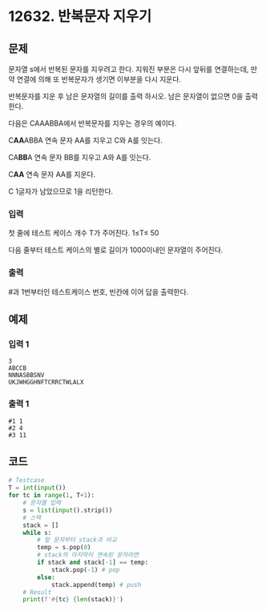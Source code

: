 # 12632. 반복문자 지우기

## 문제

문자열 s에서 반복된 문자를 지우려고 한다. 지워진 부분은 다시 앞뒤를 연결하는데, 만약 연결에 의해 또 반복문자가 생기면 이부분을 다시 지운다.

반복문자를 지운 후 남은 문자열의 길이를 출력 하시오. 남은 문자열이 없으면 0을 출력한다.


다음은 CAAABBA에서 반복문자를 지우는 경우의 예이다.


C**AA**ABBA 연속 문자 AA를 지우고 C와 A를 잇는다.

CA**BB**A 연속 문자 BB를 지우고 A와 A를 잇는다.

C**AA** 연속 문자 AA를 지운다.

C 1글자가 남았으므로 1을 리턴한다.



### 입력

첫 줄에 테스트 케이스 개수 T가 주어진다. 1≤T≤ 50


다음 줄부터 테스트 케이스의 별로 길이가 1000이내인 문자열이 주어진다.



### 출력

\#과 1번부터인 테스트케이스 번호, 빈칸에 이어 답을 출력한다.





## 예제

### 입력 1

```
3
ABCCB
NNNASBBSNV
UKJWHGGHNFTCRRCTWLALX
```

### 출력 1

```
#1 1
#2 4
#3 11
```





## 코드

```python
# Testcase
T = int(input())
for tc in range(1, T+1):
    # 문자열 입력
    s = list(input().strip())
    # 스택
    stack = []
    while s:
        # 앞 문자부터 stack과 비교
        temp = s.pop(0)
        # stack의 마지막이 연속된 문자라면
        if stack and stack[-1] == temp:
            stack.pop(-1) # pop
        else:
            stack.append(temp) # push
    # Result
    print(f'#{tc} {len(stack)}')
```